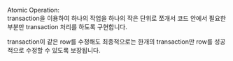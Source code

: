 Atomic Operation: \
transaction을 이용하여 하나의 작업을 하나의 작은 단위로 쪼개서 코드 안에서 필요한 부분만 transaction 처리를 하도록 구현합니다. 

transaction이 같은 row를 수정해도 최종적으로는 한개의 transaction만 row를 성공적으로 수정할 수 있도록 보장됩니다.
